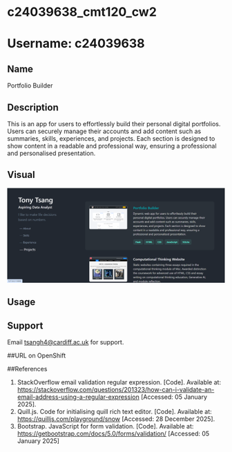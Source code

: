 # c24039638_cmt120_cw2 
# Username: c24039638

## Name
Portfolio Builder


## Description
This is an app for users to effortlessly build their personal digital portfolios. Users can securely manage their accounts and add content such as summaries, skills, experiences, and projects. Each section is designed to show content in a readable and professional way, ensuring a professional and personalised presentation.


## Visual
![Screenshot of the App](portfolio/static/img/Screenshot.png)


## Usage


## Support
Email tsangh4@cardiff.ac.uk for support.


##URL on OpenShift


##References
1. StackOverflow email validation regular expression. [Code]. Available at: https://stackoverflow.com/questions/201323/how-can-i-validate-an-email-address-using-a-regular-expression [Accessed: 05 January 2025].
2. Quill.js. Code for initialising quill rich text editor. [Code].  Available at: https://quilljs.com/playground/snow [Accessed: 28 December 2025].
3. Bootstrap.  JavaScript for form validation. [Code]. Available at: https://getbootstrap.com/docs/5.0/forms/validation/ [Accessed: 05 January 2025]
